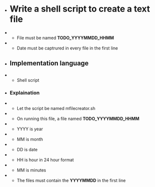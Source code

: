 + # Write a shell script to create a text file
+ * File must be named **TODO_YYYYMMDD_HHMM**
+ * Date must be captrured in every file in the first line 

+ ## Implementation language
+ * Shell script

+ ### Explaination
+ * Let the script be named mfilecreator.sh
+ * On running this file, a file named **TODO_YYYYMMDD_HHMM**
+  * YYYY is year
+  * MM is month
+  * DD is date
+  * HH is hour in 24 hour format
+  * MM is minutes
+ * The files must contain the **YYYYMMDD** in the first line
